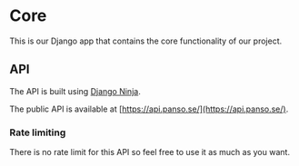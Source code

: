 # Core

This is our Django app that contains the core functionality of our project.

## API

The API is built using [Django Ninja](https://django-ninja.rest-framework.com/).

The public API is available at [https://api.panso.se/](https://api.panso.se/).

### Rate limiting

There is no rate limit for this API so feel free to use it as much as you want.

